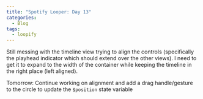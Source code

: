 ```yaml
---
title: "Spotify Looper: Day 13"
categories:
  - Blog
tags:
  - loopify
---
```

Still messing with the timeline view trying to align the controls (specifically the playhead indicator which should extend over the other views). I need to get it to expand to the width of the container while keeping the timeline in the right place (left aligned).

Tomorrow: Continue working on alignment and add a drag handle/gesture to the circle to update the `$position` state variable